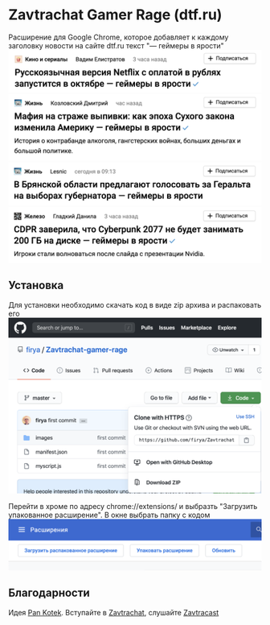 # Zavtrachat Gamer Rage (dtf.ru)

Расширение для Google Chrome, которое добавляет к каждому заголовку новости на сайте dtf.ru текст "— геймеры в ярости"
![Русскоязычная версия Netflix с оплатой в рублях запустится в октябре — геймеры в ярости](/images/example_1.png?raw=true)
![Мафия на страже выпивки: как эпоха Сухого закона изменила Америку — геймеры в ярости](/images/example_2.png?raw=true)
![В брянской области предлагают голосовать за Геральта на выборах губернатора — геймеры в ярости](/images/example_3.png?raw=true)
![CDPR заверила, что Cyberpunk 2077 не будет занимать 200 ГБ на диске — геймеры в ярости](/images/example_4.png?raw=true)

## Установка

Для установки необходимо скачать код в виде zip архива и распаковать его
![Скачивание архива](/images/screenshot1.png?raw=true)

Перейти в хроме по адресу chrome://extensions/ и выбразть "Загрузить упакованное расширение". В окне выбрать папку с кодом
![Установка расширения](/images/screenshot2.png?raw=true)

## Благодарности

Идея [Pan Kotek](https://twitter.com/nakxwest). Вступайте в [Zavtrachat](https://t.me/zavtrachat), слушайте [Zavtracast](https://zavtracast.ru)
